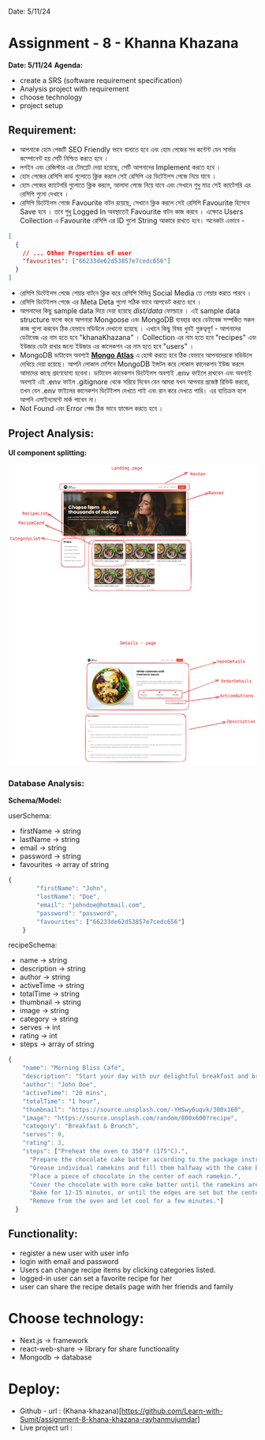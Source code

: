 Date: 5/11/24

# Assignment - 8 - Khanna Khazana
**Date: 5/11/24**
**Agenda:**

- create a SRS (software requirement specification)
- Analysis project with requirement
- choose technology
- project setup

## Requirement:

- আপনাকে হোম পেজটি SEO Friendly ভাবে বানাতে হবে এবং হোম পেজের সব কন্টেন্ট যেন সার্ভার কম্পোনেন্ট হয় সেটি নিশ্চিত করতে হবে ।
- লগইন এবং রেজিস্টার এর টেমপ্লেট দেয়া হয়েছে, সেটি আপনাদের Implement করতে হবে ।
- হোম পেজের রেসিপি কার্ড গুলোতে ক্লিক করলে সেই রেসিপি এর ডিটেইলস পেজে নিয়ে যাবে ।
- হোম পেজের ক্যাটেগরি গুলোতে ক্লিক করলে, আলাদা পেজে নিয়ে যাবে এবং সেখানে শুধু মাত্র সেই ক্যাটেগরি এর রেসিপি গুলো দেখাবে ।
- রেসিপি ডিটেইলস পেজে Favourite বাটন রয়েছে, সেখানে ক্লিক করলে সেই রেসিপি Favourite হিসেবে Save হবে । তবে শুধু Logged In অবস্থাতেই Favourite বাটন কাজ করবে । এক্ষেত্রে Users Collection এ Favourite রেসিপি এর ID গুলো String আকারে রাখতে হবে। অনেকটা এভাবে -

```json
[
  {
    // ... Other Properties of user
    "favourites": ["66233de62d53857e7cedc656"]
  }
]

```

- রেসিপি ডিটেইলস পেজে শেয়ার বাটনে ক্লিক করে রেসিপি বিভিন্ন Social Media তে শেয়ার করতে পারবে ।
- রেসিপি ডিটেইলস পেজে এর Meta Deta গুলো সঠিক ভাবে আপডেট করতে হবে ।
- আপনাদের কিছু sample data দিয়ে দেয়া হয়েছে *dist/data* ফোল্ডারে । এই sample data structure ফলো করে আপনারা Mongoose এবং MongoDB ব্যবহার করে ডেটাবেজ সম্পর্কিত সকল কাজ গুলো করবেন ঠিক যেভাবে মডিউলে দেখানো হয়েছে । এখানে কিছু বিষয় খুবই গুরুত্বপূর্ণ - আপনাদের ডেটাবেজ এর নাম হতে হবে "khanaKhazana" । Collection এর নাম হতে হবে "recipes" এবং ইউজার ডেটা রাখার জন্যে ইউজার এর কালেকশন এর নাম হতে হবে "users" ।
- MongoDB ডাটাবেস অবশ্যই **[Mongo Atlas](https://www.mongodb.com/atlas/database)** এ হোস্ট করতে হবে ঠিক যেভাবে আপনাদেরকে মডিউলে দেখিয়ে দেয়া হয়েছে। আপনি লোকাল মেশিনে MongoDB ইন্সটল করে লোকাল কানেকশন ইউজ করলে আমাদের কাছে গ্রহণযোগ্য হবেনা। ডাটাবেস কানেকশন ডিটেইলস অবশ্যই .env ফাইলে রাখবেন এবং অবশ্যই অবশ্যই এই .env ফাইল .gitignore থেকে সরিয়ে দিবেন যেন আমরা যখন আপনার প্রজেক্ট রিভিউ করবো, তখন যেন .env ফাইলের কানেকশন ডিটেইলস দেখতে পাই এবং রান করে দেখতে পারি। এর ব্যতিক্রম হলে আপনি এসাইনমেন্টে মার্ক পাবেন না।
- Not Found এবং Error পেজ ঠিক ভাবে হ্যান্ডেল করতে হবে ।

## Project Analysis:

**UI component splitting:**

![Project-Ui-component-analysis](./public/project-ui-analysis.png)

### Database Analysis:

**Schema/Model:**

userSchema:

- firstName → string
- lastName → string
- email → string
- password → string
- favourites → array of string

```javascript
{
        "firstName": "John",
        "lastName": "Doe",
        "email": "johndoe@hotmail.com",
        "password": "password",
        "favourites": ["66233de62d53857e7cedc656"]
    }
```

recipeSchema:

- name → string
- description → string
- author → string
- activeTime → string
- totalTime → string
- thumbnail → string
- image → string
- category → string
- serves → int
- rating → int
- steps → array of string

```javascript
{
    "name": "Morning Bliss Café",
    "description": "Start your day with our delightful breakfast and brunch options at Morning Bliss Café. From fluffy pancakes to hearty omelets, we've got something for everyone to enjoy!",
    "author": "John Doe",
    "activeTime": "20 mins",
    "totalTime": "1 hour",
    "thumbnail": "https://source.unsplash.com/-YHSwy6uqvk/300x160",
    "image": "https://source.unsplash.com/random/800x600?recipe",
    "category": "Breakfast & Brunch",
    "serves": 0,
    "rating": 3,
    "steps": ["Preheat the oven to 350°F (175°C).",
      "Prepare the chocolate cake batter according to the package instructions.",
      "Grease individual ramekins and fill them halfway with the cake batter.",
      "Place a piece of chocolate in the center of each ramekin.",
      "Cover the chocolate with more cake batter until the ramekins are three-quarters full.",
      "Bake for 12-15 minutes, or until the edges are set but the center is still slightly jiggly.",
      "Remove from the oven and let cool for a few minutes."]
  }
```

## Functionality:

- register a new user with user info
- login with email and password
- Users can change recipe items by clicking categories listed.
- logged-in user can set a favorite recipe for her
- user can share the recipe details page with her friends and family

# Choose technology:

- Next.js → framework
- react-web-share → library for share functionality
- Mongodb → database

# Deploy:

- Github - url : (Khana-khazana)[https://github.com/Learn-with-Sumit/assignment-8-khana-khazana-rayhanmujumdar]
- Live project url : 